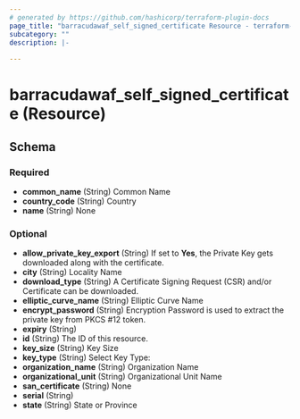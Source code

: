 ```yaml
---
# generated by https://github.com/hashicorp/terraform-plugin-docs
page_title: "barracudawaf_self_signed_certificate Resource - terraform-provider-barracudawaf"
subcategory: ""
description: |-
  
---
```


# barracudawaf_self_signed_certificate (Resource)





<!-- schema generated by tfplugindocs -->
## Schema

### Required

- **common_name** (String) Common Name
- **country_code** (String) Country
- **name** (String) None

### Optional

- **allow_private_key_export** (String) If set to <b>Yes</b>, the Private Key gets downloaded along with the certificate.
- **city** (String) Locality Name
- **download_type** (String) A Certificate Signing Request (CSR) and/or Certificate can be downloaded.
- **elliptic_curve_name** (String) Elliptic Curve Name
- **encrypt_password** (String) Encryption Password is used to extract the private key from PKCS #12 token.
- **expiry** (String)
- **id** (String) The ID of this resource.
- **key_size** (String) Key Size
- **key_type** (String) Select Key Type:
- **organization_name** (String) Organization Name
- **organizational_unit** (String) Organizational Unit Name
- **san_certificate** (String) None
- **serial** (String)
- **state** (String) State or Province


